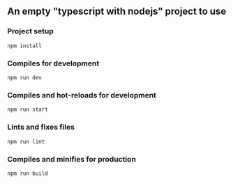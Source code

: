 ## An empty "typescript with nodejs" project to use
### Project setup
```
npm install
```
### Compiles for development
```
npm run dev
```
### Compiles and hot-reloads for development
```
npm run start
```
### Lints and fixes files
```
npm run lint
```
### Compiles and minifies for production
```
npm run build
```
